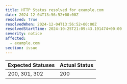 ```yaml
---
title: HTTP Status resolved for example.com
date: 2024-12-04T13:56:52+00:00Z
resolved: True
resolvedWhen: 2024-12-04T13:56:52+00:00Z
resolvedStartTime: 2024-10-25T21:09:43.191474+00:00
severity: notice
affected:
  - example.com
section: issue
---
```


| Expected Statuses | Actual Status  |
|-------------------|----------------|
| 200, 301, 302 | 200 |
